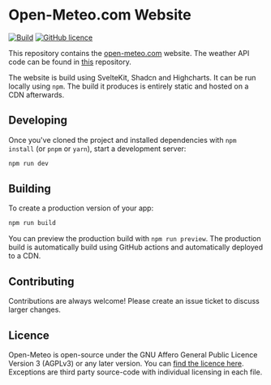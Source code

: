 # Open-Meteo.com Website

[![Build](https://github.com/open-meteo/open-meteo-website/actions/workflows/build.yml/badge.svg)](https://github.com/open-meteo/open-meteo-website/actions/workflows/build.yml) [![GitHub licence](https://img.shields.io/github/license/open-meteo/open-meteo-website)](https://github.com/open-meteo/open-meteo-website/blob/main/LICENSE)

This repository contains the [open-meteo.com](https://open-meteo.com/) website. The weather API code can be found in [this](https://github.com/open-meteo/open-meteo) repository.

The website is build using SvelteKit, Shadcn and Highcharts. It can be run locally using `npm`. The build it produces is entirely static and hosted on a CDN afterwards.

## Developing

Once you've cloned the project and installed dependencies with `npm install` (or `pnpm` or `yarn`), start a development server:

```bash
npm run dev
```

## Building

To create a production version of your app:

```bash
npm run build
```

You can preview the production build with `npm run preview`. The production build is automatically build using GitHub actions and automatically deployed to a CDN.

## Contributing

Contributions are always welcome! Please create an issue ticket to discuss larger changes.

## Licence

Open-Meteo is open-source under the GNU Affero General Public Licence Version 3 (AGPLv3) or any later version. You can [find the licence here](LICENSE). Exceptions are third party source-code with individual licensing in each file.
